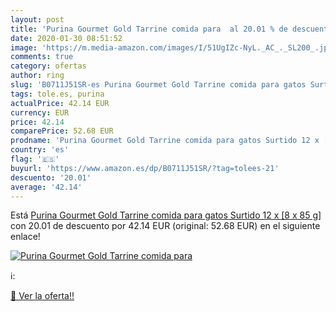 ```yaml
---
layout: post
title: 'Purina Gourmet Gold Tarrine comida para  al 20.01 % de descuento'
date: 2020-01-30 08:51:52
image: 'https://m.media-amazon.com/images/I/51UgIZc-NyL._AC_._SL200_.jpg'
comments: true
category: ofertas
author: ring
slug: 'B0711J51SR-es Purina Gourmet Gold Tarrine comida para gatos Surtido 12 x...'
tags: tole.es, purina
actualPrice: 42.14 EUR
currency: EUR
price: 42.14
comparePrice: 52.68 EUR
prodname: 'Purina Gourmet Gold Tarrine comida para gatos Surtido 12 x [8 x 85 g]'
country: 'es'
flag: '🇪🇸'
buyurl: 'https://www.amazon.es/dp/B0711J51SR/?tag=tolees-21'
descuento: '20.01'
average: '42.14'
---
```


Está [Purina Gourmet Gold Tarrine comida para gatos Surtido 12 x [8 x 85 g]](https://www.amazon.es/dp/B0711J51SR/?tag=tolees-21) con 20.01 de descuento por 42.14 EUR (original: 52.68 EUR) en el siguiente enlace!

[![Purina Gourmet Gold Tarrine comida para ](https://m.media-amazon.com/images/I/51UgIZc-NyL._AC_._SL200_.jpg)](https://www.amazon.es/dp/B0711J51SR/?tag=tolees-21)

ℹ️:


[🛒 Ver la oferta!!](https://www.amazon.es/dp/B0711J51SR/?tag=tolees-21)
